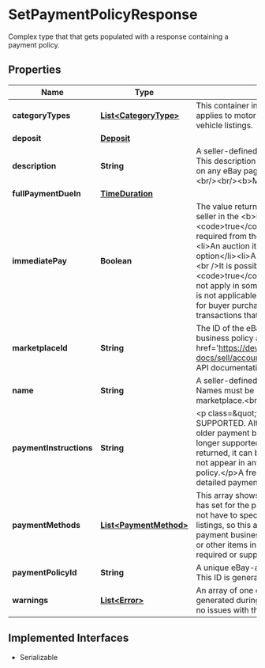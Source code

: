 

# SetPaymentPolicyResponse

Complex type that that gets populated with a response containing a payment policy.
## Properties

Name | Type | Description | Notes
------------ | ------------- | ------------- | -------------
**categoryTypes** | [**List&lt;CategoryType&gt;**](CategoryType.md) | This container indicates whether the payment business policy applies to motor vehicle listings, or if it applies to non-motor vehicle listings. |  [optional]
**deposit** | [**Deposit**](Deposit.md) |  |  [optional]
**description** | **String** | A seller-defined description of the payment business policy. This description is only for the seller&#39;s use, and is not exposed on any eBay pages. This field is returned if set for the policy. &lt;br/&gt;&lt;br/&gt;&lt;b&gt;Max length&lt;/b&gt;: 250 |  [optional]
**fullPaymentDueIn** | [**TimeDuration**](TimeDuration.md) |  |  [optional]
**immediatePay** | **Boolean** | The value returned in this field will reflect the value set by the seller in the &lt;b&gt;immediatePay&lt;/b&gt; request field. A value of &lt;code&gt;true&lt;/code&gt; indicates that immediate payment is required from the buyer for: &lt;ul&gt;&lt;li&gt;A fixed-price item&lt;/li&gt;&lt;li&gt;An auction item where the buyer is using the &#39;Buy it Now&#39; option&lt;/li&gt;&lt;li&gt;A deposit for a motor vehicle listing&lt;/li&gt;&lt;/ul&gt;&lt;br /&gt;It is possible for the seller to set this field as &lt;code&gt;true&lt;/code&gt; in the payment business policy, but it will not apply in some scenarios. For example, immediate payment is not applicable for auction listings that have a winning bidder, for buyer purchases that involve the Best Offer feature, or for transactions that happen offline between the buyer and seller. |  [optional]
**marketplaceId** | **String** | The ID of the eBay marketplace to which this payment business policy applies. For implementation help, refer to &lt;a href&#x3D;&#39;https://developer.ebay.com/api-docs/sell/account/types/ba:MarketplaceIdEnum&#39;&gt;eBay API documentation&lt;/a&gt; |  [optional]
**name** | **String** | A seller-defined name for this payment business policy. Names must be unique for policies assigned to the same marketplace.&lt;br /&gt;&lt;br /&gt;&lt;b&gt;Max length:&lt;/b&gt; 64 |  [optional]
**paymentInstructions** | **String** | &lt;p class&#x3D;\&quot;tablenote\&quot;&gt;&lt;b&gt;Note:&lt;/b&gt; NO LONGER SUPPORTED. Although this field may be returned for some older payment business policies, payment instructions are no longer supported by payment business policies. If this field is returned, it can be ignored and these payment instructions will not appear in any listings that use the corresponding business policy.&lt;/p&gt;A free-form string field that allows sellers to add detailed payment instructions to their listings. |  [optional]
**paymentMethods** | [**List&lt;PaymentMethod&gt;**](PaymentMethod.md) | This array shows the available payment methods that the seller has set for the payment business policy.&lt;br /&gt;&lt;br /&gt;Sellers do not have to specify any electronic payment methods for listings, so this array will often be returned empty unless the payment business policy is intended for motor vehicle listings or other items in categories where offline payments are required or supported. |  [optional]
**paymentPolicyId** | **String** | A unique eBay-assigned ID for a payment business policy. This ID is generated when the policy is created. |  [optional]
**warnings** | [**List&lt;Error&gt;**](Error.md) | An array of one or more errors or warnings that were generated during the processing of the request. If there were no issues with the request, this array will return empty. |  [optional]


## Implemented Interfaces

* Serializable


